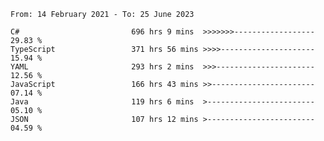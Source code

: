 <!-- [![Top Langs](https://github-readme-stats.vercel.app/api/top-langs/?username=thititongumpun&layout=compact&langs_count=7&theme=prussian)](https://github.com/thititongumpun)
[![Anurag's GitHub stats](https://github-readme-stats.vercel.app/api?username=thititongumpun&hide=stars&show_icons=true&theme=prussian)](https://github.com/thititongumpun) -->

<!--START_SECTION:waka-->

```text
From: 14 February 2021 - To: 25 June 2023

C#                         696 hrs 9 mins  >>>>>>>------------------   29.83 %
TypeScript                 371 hrs 56 mins >>>>---------------------   15.94 %
YAML                       293 hrs 2 mins  >>>----------------------   12.56 %
JavaScript                 166 hrs 43 mins >>-----------------------   07.14 %
Java                       119 hrs 6 mins  >------------------------   05.10 %
JSON                       107 hrs 12 mins >------------------------   04.59 %
```

<!--END_SECTION:waka-->

